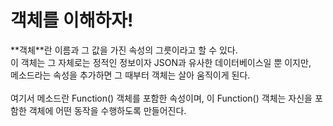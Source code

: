 <h1>객체를 이해하자!</h1>
**객체**란 이름과 그 값을 가진 속성의 그릇이라고 할 수 있다.<br>
이 객체는 그 자체로는 정적인 정보이자 JSON과 유사한 데이터베이스일 뿐 이지만, <br>
메소드라는 속성을 추가하면 그 때부터 객체는 살아 움직이게 된다.<br><br>
여기서 메소드란 Function() 객체를 포함한 속성이며, 이 Function() 객체는 자신을 포함한 객체에 어떤 동작을 수행하도록 만들어진다.